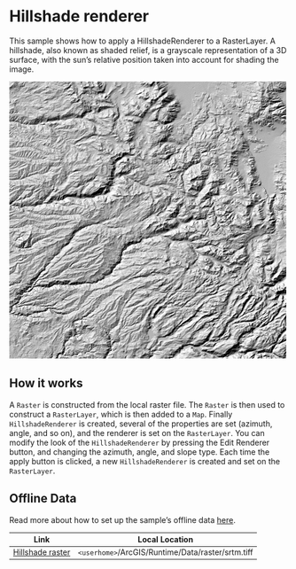 # Hillshade renderer

This sample shows how to apply a HillshadeRenderer to a RasterLayer. A
hillshade, also known as shaded relief, is a grayscale representation of
a 3D surface, with the sun’s relative position taken into account for
shading the image.

![](screenshot.png)

## How it works

A `Raster` is constructed from the local raster file. The `Raster` is
then used to construct a `RasterLayer`, which is then added to a `Map`.
Finally `HillshadeRenderer` is created, several of the properties are
set (azimuth, angle, and so on), and the renderer is set on the
`RasterLayer`. You can modify the look of the `HillshadeRenderer` by
pressing the Edit Renderer button, and changing the azimuth, angle, and
slope type. Each time the apply button is clicked, a new
`HillshadeRenderer` is created and set on the `RasterLayer`.

## Offline Data

Read more about how to set up the sample’s offline data
[here](http://links.esri.com/ArcGISRuntimeQtSamples).

| Link                                                                                          | Local Location                                    |
| --------------------------------------------------------------------------------------------- | ------------------------------------------------- |
| [Hillshade raster](https://www.arcgis.com/home/item.html?id=ae9739163a76437ea02482e1a807b806) | `<userhome>`/ArcGIS/Runtime/Data/raster/srtm.tiff |
